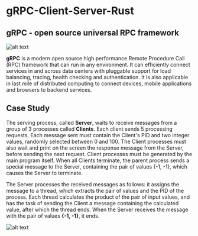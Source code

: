 # gRPC-Client-Server-Rust

## gRPC - open source universal RPC framework

![alt text](https://res.cloudinary.com/practicaldev/image/fetch/s--nhFKbrqG--/c_imagga_scale,f_auto,fl_progressive,h_420,q_auto,w_1000/https://dev-to-uploads.s3.amazonaws.com/i/v4vvjnbirspyrhh6usaf.png)

**gRPC** is a modern open source high performance Remote Procedure Call (RPC) framework that can run in any environment. It can efficiently connect services in and across data centers with pluggable support for load balancing, tracing, health checking and authentication. It is also applicable in last mile of distributed computing to connect devices, mobile applications and browsers to backend services.

## Case Study

The serving process, called **Server**, waits to receive messages from a group of 3 processes called **Clients**. Each client sends 5 processing requests. Each message sent must contain the Client's PID and two integer values, randomly selected between 0 and 100. The Client processes must also wait and print on the screen the response message from the Server, before sending the next request. Client processes must be generated by the main program itself. When all Clients terminate, the parent process sends a special message to the Server, containing the pair of values {-1, -1}, which causes the Server to terminate.

The Server processes the received messages as follows: it assigns the message to a thread, which extracts the pair of values and the PID of the process. Each thread calculates the product of the pair of input values, and has the task of sending the Client a message containing the calculated value, after which the thread ends. When the Server receives the message with the pair of values **{-1, -1}**, it ends.

![alt text](https://raw.githubusercontent.com/rnatella/esercizi_linux/master/images/ambiente_locale/server_multithread/un_primo_esempio_di_server_multithread.png)